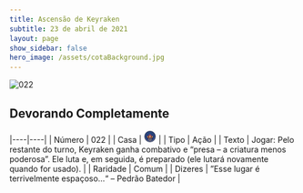 ```yaml
---
title: Ascensão de Keyraken
subtitle: 23 de abril de 2021
layout: page
show_sidebar: false
hero_image: /assets/cotaBackground.jpg
---
```


![022](https://cards-keyforge.s3.eu-north-1.amazonaws.com/media/pt/rotk/022.png)

## Devorando Completamente

|----|----|
| Número | 022 |
| Casa | ![Keyraken](https://raw.githubusercontent.com/cardsofkeyforge/cardsofkeyforge.github.io/master/rotk/keyraken.png "Keyraken") |
| Tipo | Ação |
| Texto | Jogar: Pelo restante do turno, Keyraken ganha combativo e “presa – a criatura menos poderosa”. Ele luta e, em seguida, é preparado (ele lutará novamente quando for usado). |
| Raridade | Comum |
| Dizeres | ”Esse lugar é terrivelmente espaçoso…“ – Pedrão Batedor |
